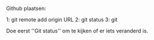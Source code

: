 Github plaatsen:

1: git remote add origin URL
2: git status
3: git 

Doe eerst ''Git status'' om te kijken of er iets veranderd is.